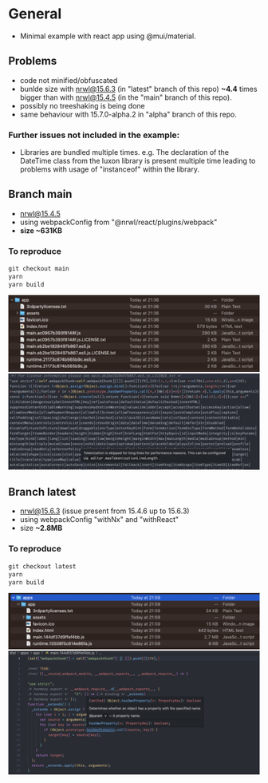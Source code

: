 # General

- Minimal example with react app using @mui/material.

## Problems

- code not minified/obfuscated
- bunlde size with nrwl@15.6.3 (in "latest" branch of this repo) **~4.4** times bigger than with nrwl@15.4.5 (in the "main" branch of this repo).
- possibly no treeshaking is being done
- same behaviour with 15.7.0-alpha.2 in "alpha" branch of this repo.

### Further issues not included in the example:

- Libraries are bundled multiple times. e.g. The declaration of the DateTime class from the luxon library is present multiple time leading to problems with usage of "instanceof" within the library.

## Branch main

- nrwl@15.4.5
- using webpackConfig from "@nrwl/react/plugins/webpack"
- **size ~631KB**

### To reproduce

```
git checkout main
yarn
yarn build
```

![artefacts](/imgs/former-artefacts.png)
![content](/imgs/former-content.png)

## Branch latest

- nrwl@15.6.3 (issue present from 15.4.6 up to 15.6.3)
- using webpackConfig "withNx" and "withReact"
- size **~2.8MB**

### To reproduce

```
git checkout latest
yarn
yarn build
```

![artefacts](/imgs/latest-artefacts.png)
![content](/imgs/latest-content.png)
